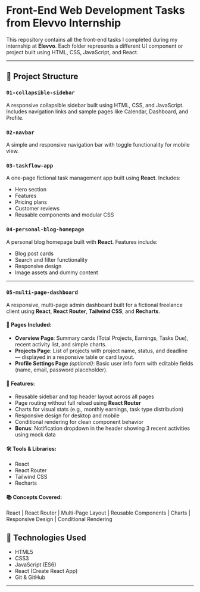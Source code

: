 # Front-End Web Development Tasks from Elevvo Internship

This repository contains all the front-end tasks I completed during my internship at **Elevvo**. Each folder represents a different UI component or project built using HTML, CSS, JavaScript, and React.

---

## 📁 Project Structure

### `01-collapsible-sidebar`
A responsive collapsible sidebar built using HTML, CSS, and JavaScript. Includes navigation links and sample pages like Calendar, Dashboard, and Profile.

### `02-navbar`
A simple and responsive navigation bar with toggle functionality for mobile view.

### `03-taskflow-app`
A one-page fictional task management app built using **React**. Includes:
- Hero section
- Features
- Pricing plans
- Customer reviews
- Reusable components and modular CSS

### `04-personal-blog-homepage`
A personal blog homepage built with **React**. Features include:
- Blog post cards
- Search and filter functionality
- Responsive design
- Image assets and dummy content

---
### `05-multi-page-dashboard`

A responsive, multi-page admin dashboard built for a fictional freelance client using **React**, **React Router**, **Tailwind CSS**, and **Recharts**.

#### 📄 Pages Included:
- **Overview Page**: Summary cards (Total Projects, Earnings, Tasks Due), recent activity list, and simple charts.
- **Projects Page**: List of projects with project name, status, and deadline — displayed in a responsive table or card layout.
- **Profile Settings Page** *(optional)*: Basic user info form with editable fields (name, email, password placeholder).

#### 🧰 Features:
- Reusable sidebar and top header layout across all pages
- Page routing without full reload using **React Router**
- Charts for visual stats (e.g., monthly earnings, task type distribution)
- Responsive design for desktop and mobile
- Conditional rendering for clean component behavior
- **Bonus**: Notification dropdown in the header showing 3 recent activities using mock data

#### 🛠 Tools & Libraries:
- React
- React Router
- Tailwind CSS
- Recharts

#### 📚 Concepts Covered:
React | React Router | Multi-Page Layout | Reusable Components | Charts | Responsive Design | Conditional Rendering


## 🚀 Technologies Used
- HTML5
- CSS3
- JavaScript (ES6)
- React (Create React App)
- Git & GitHub



---
